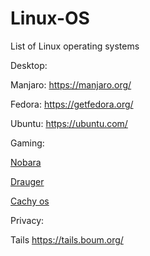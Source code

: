 # Linux-OS
List of Linux operating systems

Desktop:

Manjaro:
https://manjaro.org/

Fedora:
https://getfedora.org/

Ubuntu:
https://ubuntu.com/


Gaming:

[Nobara](https://nobaraproject.org/)

[Drauger](https://draugeros.org/)

[Cachy os](https://cachyos.org/)

Privacy:

Tails
https://tails.boum.org/
